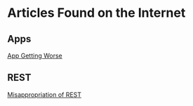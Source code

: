 # Articles Found on the Internet

## Apps
[App Getting Worse](https://www.tbray.org/ongoing/When/202x/2021/08/07/Apps-Get-Worse)

## REST
[Misappropriation of REST](https://twobithistory.org/2020/06/28/rest.html)
